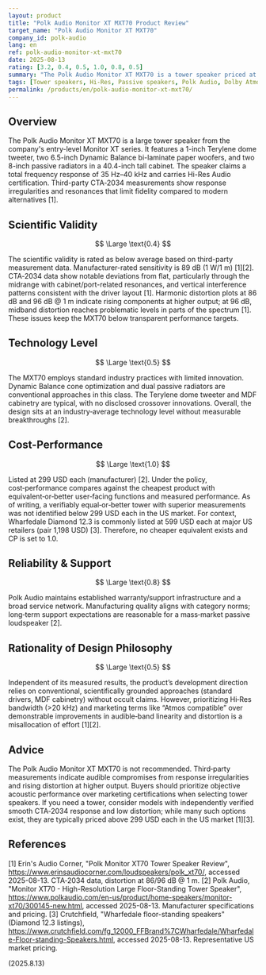 ```yaml
---
layout: product
title: "Polk Audio Monitor XT MXT70 Product Review"
target_name: "Polk Audio Monitor XT MXT70"
company_id: polk-audio
lang: en
ref: polk-audio-monitor-xt-mxt70
date: 2025-08-13
rating: [3.2, 0.4, 0.5, 1.0, 0.8, 0.5]
summary: "The Polk Audio Monitor XT MXT70 is a tower speaker priced at 299 USD each (manufacturer). While it offers wide frequency response and Hi-Res certification, third-party measurements indicate notable response irregularities and rising distortion at higher output levels, keeping it below transparent standards."
tags: [Tower speakers, Hi-Res, Passive speakers, Polk Audio, Dolby Atmos]
permalink: /products/en/polk-audio-monitor-xt-mxt70/
---
```

## Overview

The Polk Audio Monitor XT MXT70 is a large tower speaker from the company's entry-level Monitor XT series. It features a 1-inch Terylene dome tweeter, two 6.5-inch Dynamic Balance bi-laminate paper woofers, and two 8-inch passive radiators in a 40.4-inch tall cabinet. The speaker claims a total frequency response of 35 Hz–40 kHz and carries Hi-Res Audio certification. Third-party CTA‑2034 measurements show response irregularities and resonances that limit fidelity compared to modern alternatives [1].

## Scientific Validity

$$ \Large \text{0.4} $$

The scientific validity is rated as below average based on third-party measurement data. Manufacturer-rated sensitivity is 89 dB (1 W/1 m) [1][2]. CTA‑2034 data show notable deviations from flat, particularly through the midrange with cabinet/port-related resonances, and vertical interference patterns consistent with the driver layout [1]. Harmonic distortion plots at 86 dB and 96 dB @ 1 m indicate rising components at higher output; at 96 dB, midband distortion reaches problematic levels in parts of the spectrum [1]. These issues keep the MXT70 below transparent performance targets.

## Technology Level

$$ \Large \text{0.5} $$

The MXT70 employs standard industry practices with limited innovation. Dynamic Balance cone optimization and dual passive radiators are conventional approaches in this class. The Terylene dome tweeter and MDF cabinetry are typical, with no disclosed crossover innovations. Overall, the design sits at an industry‑average technology level without measurable breakthroughs [2].

## Cost-Performance

$$ \Large \text{1.0} $$

Listed at 299 USD each (manufacturer) [2]. Under the policy, cost‑performance compares against the cheapest product with equivalent‑or‑better user‑facing functions and measured performance. As of writing, a verifiably equal‑or‑better tower with superior measurements was not identified below 299 USD each in the US market. For context, Wharfedale Diamond 12.3 is commonly listed at 599 USD each at major US retailers (pair 1,198 USD) [3]. Therefore, no cheaper equivalent exists and CP is set to 1.0.

## Reliability & Support

$$ \Large \text{0.8} $$

Polk Audio maintains established warranty/support infrastructure and a broad service network. Manufacturing quality aligns with category norms; long‑term support expectations are reasonable for a mass‑market passive loudspeaker [2].

## Rationality of Design Philosophy

$$ \Large \text{0.5} $$

Independent of its measured results, the product’s development direction relies on conventional, scientifically grounded approaches (standard drivers, MDF cabinetry) without occult claims. However, prioritizing Hi‑Res bandwidth (>20 kHz) and marketing terms like “Atmos compatible” over demonstrable improvements in audible‑band linearity and distortion is a misallocation of effort [1][2].

## Advice

The Polk Audio Monitor XT MXT70 is not recommended. Third‑party measurements indicate audible compromises from response irregularities and rising distortion at higher output. Buyers should prioritize objective acoustic performance over marketing certifications when selecting tower speakers. If you need a tower, consider models with independently verified smooth CTA‑2034 response and low distortion; while many such options exist, they are typically priced above 299 USD each in the US market [1][3].

## References

[1] Erin's Audio Corner, "Polk Monitor XT70 Tower Speaker Review", https://www.erinsaudiocorner.com/loudspeakers/polk_xt70/, accessed 2025-08-13. CTA‑2034 data, distortion at 86/96 dB @ 1 m.
[2] Polk Audio, "Monitor XT70 - High-Resolution Large Floor-Standing Tower Speaker", https://www.polkaudio.com/en-us/product/home-speakers/monitor-xt70/300145-new.html, accessed 2025-08-13. Manufacturer specifications and pricing.
[3] Crutchfield, "Wharfedale floor-standing speakers" (Diamond 12.3 listings), https://www.crutchfield.com/fg_12000_FFBrand%7CWharfedale/Wharfedale-Floor-standing-Speakers.html, accessed 2025-08-13. Representative US market pricing.

(2025.8.13)